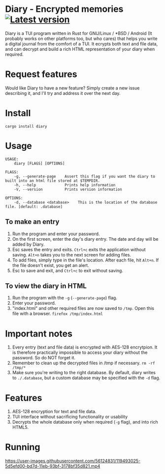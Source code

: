 # Diary - Encrypted memories [![Latest version]][crates.io]
Diary is a TUI program written in Rust for GNU/Linux / \*BSD / Android  (It probably works on other platforms too, but who cares) that helps you write a digital journal from the comfort of a TUI. It ecrypts both text and file data, and can decrypt and build a rich HTML representation of your diary when required.

[Latest Version]: https://img.shields.io/crates/v/diary.svg
[crates.io]: https://crates.io/crates/diary

# Request features
Would like Diary to have a new feature? Simply create a new issue describing it, and I'll try and address it over the next day.

# Install
```cargo install diary```

# Usage 
```
USAGE:
    diary [FLAGS] [OPTIONS]

FLAGS:
    -g, --generate-page    Assert this flag if you want the diary to built into an html file stored at $TEMPDIR.
    -h, --help             Prints help information
    -V, --version          Prints version information

OPTIONS:
    -d, --database <database>    This is the location of the database file. [default: .database]
```

## To make an entry
1. Run the program and enter your password. 
2. On the first screen, enter the day's diary entry. The date and day will be added by Diary. 
3. Esc saves the entry and exits. ```Ctrl+c``` exits the application without saving. ```Alt+n``` takes you to the next screen for adding files.
4. To add files, simply type in the file's location. After each file, hit ```Alt+n```. If the file doesn't exist, you get an alert.
5. Esc to save and exit, and ```Ctrl+c``` to exit without saving.
  
## To view the diary in HTML
1. Run the program with the ```-g``` (```--generate-page```) flag.
2. Enter your password.
3. "index.html" and other required files are now saved to ```/tmp```. Open this file with a browser. 
  ```firefox /tmp/index.html```
 
# Important notes
1. Every entry (text and file data) is encrypted with AES-128 encrytpion. It is therefore practically impossible to access your diary without the password. So do NOT forget it.
2. Remember to clean up the decrypted files in /tmp if necessary.
  ```rm -rf /tmp/*```
3. Make sure you're writing to the right database. By default, diary writes to ```./.database```, but a custom database may be specified with the ```-d``` flag.
  
# Features
1. AES-128 encryption for text and file data.
2. TUI interface without sacrificing functionality or usability
3. Decrypts the whole database only when required (```-g``` flag), and into rich HTML5.

# Running

https://user-images.githubusercontent.com/56124831/119493025-5d5efd00-bd7d-11eb-93bf-3178bf35d821.mp4

